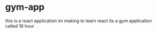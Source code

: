 # gym-app
this is a react application im making to learn react
its a gym application called 18 hour 
